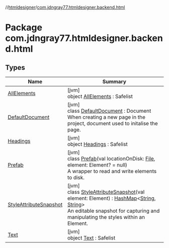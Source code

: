 //[htmldesigner](../../index.md)/[com.jdngray77.htmldesigner.backend.html](index.md)

# Package com.jdngray77.htmldesigner.backend.html

## Types

| Name | Summary |
|---|---|
| [AllElements](-all-elements/index.md) | [jvm]<br>object [AllElements](-all-elements/index.md) : Safelist |
| [DefaultDocument](-default-document/index.md) | [jvm]<br>class [DefaultDocument](-default-document/index.md) : Document<br>When creating a new page in the project, document used to initalise the page. |
| [Headings](-headings/index.md) | [jvm]<br>object [Headings](-headings/index.md) : Safelist |
| [Prefab](-prefab/index.md) | [jvm]<br>class [Prefab](-prefab/index.md)(val locationOnDisk: [File](https://docs.oracle.com/javase/8/docs/api/java/io/File.html), element: Element? = null)<br>A wrapper to read and write elements to disk. |
| [StyleAttributeSnapshot](-style-attribute-snapshot/index.md) | [jvm]<br>class [StyleAttributeSnapshot](-style-attribute-snapshot/index.md)(val element: Element) : [HashMap](https://docs.oracle.com/javase/8/docs/api/java/util/HashMap.html)&lt;[String](https://kotlinlang.org/api/latest/jvm/stdlib/kotlin/-string/index.html), [String](https://kotlinlang.org/api/latest/jvm/stdlib/kotlin/-string/index.html)&gt; <br>An editable snapshot for capturing and manipulating the styles within an Element. |
| [Text](-text/index.md) | [jvm]<br>object [Text](-text/index.md) : Safelist |
